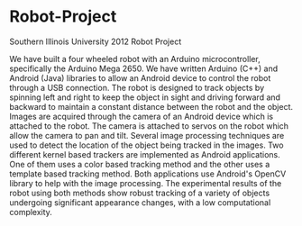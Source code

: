 Robot-Project
=============

Southern Illinois University 2012 Robot Project

We have built a four wheeled robot with an Arduino microcontroller, specifically the Arduino Mega 2650. We have written Arduino (C++) and Android (Java) libraries to allow an Android device to control the robot through a USB connection. The robot is designed to track objects by spinning left and right to keep the object in sight and driving forward and backward to maintain a constant distance between the robot and the object. Images are acquired through the camera of an Android device which is attached to the robot. The camera is attached to servos on the robot which allow the camera to pan and tilt. Several image processing techniques are used to detect the location of the object being tracked in the images. 
Two different kernel based trackers are implemented as Android applications. One of them uses a color based tracking method and the other uses a template based tracking method. Both applications use Android's OpenCV library to help with the image processing. The experimental results of the robot using both methods show robust tracking of a variety of objects undergoing significant appearance changes, with a low computational complexity.
